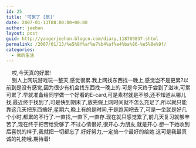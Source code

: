 ```yaml
---
id: 25
title: '可累了 [原]'
date: 2007-01-13T08:00:00+00:00
author: jeehon
layout: post
guid: http://yangerjeehon.blogcn.com/diary,118709837.shtml
permalink: /2007/01/13/%e5%8f%af%e7%b4%af%e4%ba%86-%e5%8e%9f/
categories:
  - 我的生活
---
```

&nbsp;&nbsp;&nbsp; 哎,今天真的好累!  
&nbsp;&nbsp;&nbsp; 别人上网玩游戏玩一整天,感觉很累.我上网找东西找一晚上,感觉岂不是更累?以前到是没有感觉,因为很少有机会找东西找一晚上的.可是今天终于尝到了滋味,可累可累了.早就准备给同学做一个好看的E-card,可是素材就是不够,还不知道从哪儿找,最近终于找到了,可是快到期末了,放完假上网时间就不怎么充足了,所以就只能靠这几天把东西搞好,星期六,晚上有的是时间,于是跑网吧去了,可是一坐就是好几个小时,都累的不行了.一直找,一直下,一直存.现在就只感觉累了,前几天复习就够辛苦了,现在终于把苦给受够了.不过心情很好,很开心.为朋友,就是开心.想一下她收到后喜悦的样子,我就把一切都忘了.好好努力,一定搞一个最好的给她.这可是我最真诚的礼物哦.期待着!